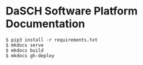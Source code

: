 # DaSCH Software Platform Documentation

```
$ pip3 install -r requirements.txt
$ mkdocs serve
$ mkdocs build
$ mkdocs gh-deploy
```

